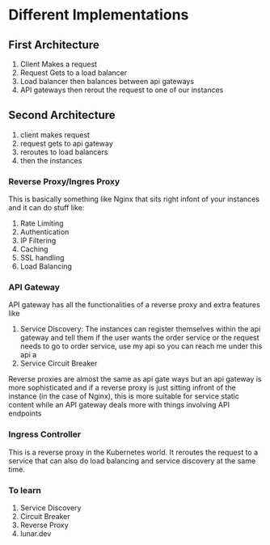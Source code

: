 # Different Implementations

## **First Architecture**

1. Client Makes a request
2. Request Gets to a load balancer
3. Load balancer then balances between api gateways
4. API gateways then rerout the request to one of our instances

## **Second Architecture**

1. client makes request
2. request gets to api gateway
3. reroutes to load balancers
4. then the instances

### Reverse Proxy/Ingres Proxy

This is basically something like Nginx that sits right infont of your instances and it can do stuff like:

1. Rate Limiting
2. Authentication
3. IP Filtering
4. Caching
5. SSL handling
6. Load Balancing

### API Gateway

API gateway has all the functionalities of a reverse proxy and extra features like

1. Service Discovery: The instances can register themselves within the api gateway and tell them if the user wants the order service or the request needs to go to order service, use my api so you can reach me under this api a
2. Service Circuit Breaker

Reverse proxies are almost the same as api gate ways but an api gateway is more sophisticated and if a reverse proxy is just sitting infront of the instance (in the case of Nginx), this is more suitable for service static content while an API gateway deals more with things involving API endpoints

### Ingress Controller

This is a reverse proxy in the Kubernetes world. It reroutes the request to a service that can also do load balancing and service discovery at the same time.

### To learn

1. Service Discovery
2. Circuit Breaker
3. Reverse Proxy
4. lunar.dev
